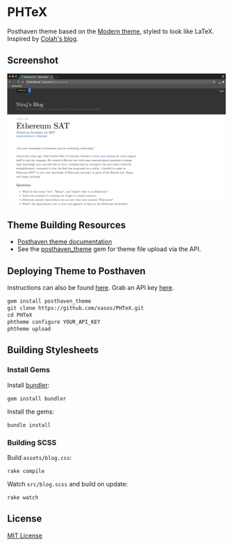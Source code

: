 # PHTeX
Posthaven theme based on the [Modern theme](https://github.com/posthaven/modern-theme), styled to look like LaTeX. Inspired by [Colah's blog](http://colah.github.io/).

## Screenshot

![Screenshot](/assets/screenshot.png?raw=true)

## Theme Building Resources

* [Posthaven theme documentation](http://theme-docs.posthaven.com/)
* See the [posthaven_theme](https://github.com/posthaven/posthaven_theme) gem for theme file upload via the API.

## Deploying Theme to Posthaven
Instructions can also be found [here](https://theme-docs.posthaven.com/). Grab an API key [here](https://posthaven.com/account/theme_api_key).
```
gem install posthaven_theme
git clone https://github.com/xasos/PHTeX.git
cd PHTeX
phtheme configure YOUR_API_KEY
phtheme upload
```

## Building Stylesheets

### Install Gems

Install [bundler](http://bundler.io):

```
gem install bundler
```

Install the gems:

```
bundle install
```

### Building SCSS

Build `assets/blog.css`:

```
rake compile
```

Watch `src/blog.scss` and build on update:

```
rake watch
```

## License
[MIT License](LICENSE)
